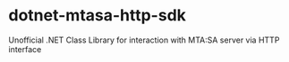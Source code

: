 # dotnet-mtasa-http-sdk
Unofficial .NET Class Library for interaction with MTA:SA server via HTTP interface
